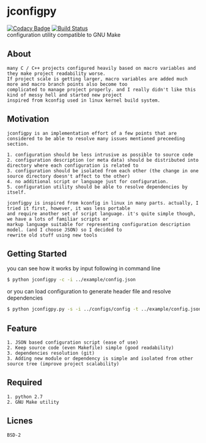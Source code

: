 # jconfigpy  

[![Codacy Badge](https://api.codacy.com/project/badge/Grade/76685c589399464cafbec7e1df23f708)](https://www.codacy.com/app/innocentevil0914/jconfigpy?utm_source=github.com&amp;utm_medium=referral&amp;utm_content=fritzprix/jconfigpy&amp;utm_campaign=Badge_Grade) [![Build Status](https://travis-ci.org/fritzprix/jconfigpy.svg?branch=master)](https://travis-ci.org/fritzprix/jconfigpy)   
configuration utility compatible to GNU Make

## About
```
many C / C++ projects configured heavily based on macro variables and they make project readability worse.
If project scale is getting larger, macro variables are added much more and macro branch points also become too
complicated to manage project properly. and I really didn't like this kind of messy hell and started new project
inspired from kconfig used in linux kernel build system.
```

## Motivation
```
jconfigpy is an implementation effort of a few points that are considered to be able to resolve many issues mentioned preceeding section.

1. configuration should be less intrusive as possible to source code
2. configuration description (or meta data) should be distributed into directory where each configuration is related to
3. configuration should be isolated from each other (the change in one source directory doesn't affect to the other)
4. no additional script or language just for configuration.
5. configuration utility should be able to resolve dependencies by itself.

jconfigpy is inspired from kconfig in linux in many parts. actually, I tried it first, however, it was less portable
and require another set of script language. it's quite simple though, we have a lots of familiar scripts or
markup language suitable for representing configuration description model. (and I choose JSON) so I decided to
rewrite old stuff using new tools
```


## Getting Started
you can see how it works by input following in command line
```sh
$ python jconfigpy -c -i ../example/config.json
```

or you can load configuration to generate header file and resolve dependencies
```sh
$ python jconfigpy.py -s -i ../configs/config -t ../example/config.json
```


## Feature
```
1. JSON based configuration script (ease of use)
2. Keep source code (even Makefile) simple (good readability)
3. dependencies resolution (git)
3. Adding new module or dependency is simple and isolated from other source tree (improve project scalability)
```


## Required
```
1. python 2.7
2. GNU Make utility
```

## Licnes
```
BSD-2
```